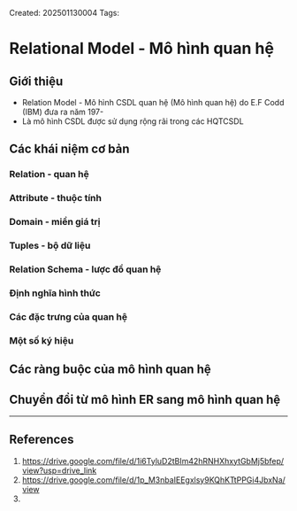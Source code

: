 Created: 202501130004
Tags: 

# Relational Model - Mô hình quan hệ
## Giới thiệu
- Relation Model - Mô hình CSDL quan hệ (Mô hình quan hệ) do E.F Codd (IBM) đưa ra năm 197-
- Là mô hình CSDL được sử dụng rộng rãi trong các HQTCSDL
## Các khái niệm cơ bản
### Relation - quan hệ
### Attribute - thuộc tính
### Domain - miền giá trị
### Tuples - bộ dữ liệu
### Relation Schema - lược đồ quan hệ
### Định nghĩa hình thức
### Các đặc trưng của quan hệ
### Một số ký hiệu
## Các ràng buộc của mô hình quan hệ
## Chuyển đổi từ mô hình ER sang mô hình quan hệ


-----
## References
1. https://drive.google.com/file/d/1i6TyluD2tBIm42hRNHXhxytGbMj5bfep/view?usp=drive_link
2. https://drive.google.com/file/d/1p_M3nbaIEEgxlsy9KQhKTtPPGi4JbxNa/view
3. 
